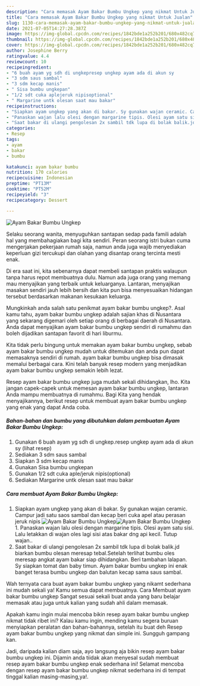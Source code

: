 ```yaml
---
description: "Cara memasak Ayam Bakar Bumbu Ungkep yang nikmat Untuk Jualan"
title: "Cara memasak Ayam Bakar Bumbu Ungkep yang nikmat Untuk Jualan"
slug: 1130-cara-memasak-ayam-bakar-bumbu-ungkep-yang-nikmat-untuk-jualan
date: 2021-07-05T14:27:28.387Z
image: https://img-global.cpcdn.com/recipes/1842bde1a252b201/680x482cq70/ayam-bakar-bumbu-ungkep-foto-resep-utama.jpg
thumbnail: https://img-global.cpcdn.com/recipes/1842bde1a252b201/680x482cq70/ayam-bakar-bumbu-ungkep-foto-resep-utama.jpg
cover: https://img-global.cpcdn.com/recipes/1842bde1a252b201/680x482cq70/ayam-bakar-bumbu-ungkep-foto-resep-utama.jpg
author: Josephine Berry
ratingvalue: 4.4
reviewcount: 10
recipeingredient:
- "6 buah ayam yg sdh di ungkepresep ungkep ayam ada di akun sy           lihat resep"
- "3 sdm saus sambal"
- "3 sdm kecap manis"
- " Sisa bumbu ungkepan"
- "1/2 sdt cuka aplejeruk nipisoptional"
- " Margarine untk olesan saat mau bakar"
recipeinstructions:
- "Siapkan ayam ungkep yang akan di bakar. Sy gunakan wajan ceramic. Campur jadi satu saos sambal dan kecap beri cuka apel atau perasan jeruk nipis"
- "Panaskan wajan lalu olesi dengan margarine tipis. Olesi ayam satu sisi. Lalu letakkan di wajan oles lagi sisi atas bakar dng api kecil. Tutup wajan.."
- "Saat bakar di ulangi pengolesan 2x sambil tdk lupa di bolak balik.jd biarkan bumbu olesan meresap tebal.Setelah terlihat bumbu oles meresap angkat ayam bakar siap dihidangkan. Beri tambahan lalapan. Sy siapkan tomat dan baby timun. Ayam bakar bumbu ungkep ini enak banget terasa bumbu ungkep dan balutan kecap sama saus sambal."
categories:
- Resep
tags:
- ayam
- bakar
- bumbu

katakunci: ayam bakar bumbu 
nutrition: 170 calories
recipecuisine: Indonesian
preptime: "PT13M"
cooktime: "PT52M"
recipeyield: "3"
recipecategory: Dessert

---
```



![Ayam Bakar Bumbu Ungkep](https://img-global.cpcdn.com/recipes/1842bde1a252b201/680x482cq70/ayam-bakar-bumbu-ungkep-foto-resep-utama.jpg)

Selaku seorang wanita, menyuguhkan santapan sedap pada famili adalah hal yang membahagiakan bagi kita sendiri. Peran seorang istri bukan cuma mengerjakan pekerjaan rumah saja, namun anda juga wajib menyediakan keperluan gizi tercukupi dan olahan yang disantap orang tercinta mesti enak.

Di era  saat ini, kita sebenarnya dapat membeli santapan praktis walaupun tanpa harus repot membuatnya dulu. Namun ada juga orang yang memang mau menyajikan yang terbaik untuk keluarganya. Lantaran, menyajikan masakan sendiri jauh lebih bersih dan kita pun bisa menyesuaikan hidangan tersebut berdasarkan makanan kesukaan keluarga. 



Mungkinkah anda salah satu penikmat ayam bakar bumbu ungkep?. Asal kamu tahu, ayam bakar bumbu ungkep adalah sajian khas di Nusantara yang sekarang digemari oleh setiap orang di berbagai daerah di Nusantara. Anda dapat menyajikan ayam bakar bumbu ungkep sendiri di rumahmu dan boleh dijadikan santapan favorit di hari liburmu.

Kita tidak perlu bingung untuk memakan ayam bakar bumbu ungkep, sebab ayam bakar bumbu ungkep mudah untuk ditemukan dan anda pun dapat memasaknya sendiri di rumah. ayam bakar bumbu ungkep bisa dimasak memalui berbagai cara. Kini telah banyak resep modern yang menjadikan ayam bakar bumbu ungkep semakin lebih lezat.

Resep ayam bakar bumbu ungkep juga mudah sekali dihidangkan, lho. Kita jangan capek-capek untuk memesan ayam bakar bumbu ungkep, lantaran Anda mampu membuatnya di rumahmu. Bagi Kita yang hendak menyajikannya, berikut resep untuk membuat ayam bakar bumbu ungkep yang enak yang dapat Anda coba.

<!--inarticleads1-->

##### Bahan-bahan dan bumbu yang dibutuhkan dalam pembuatan Ayam Bakar Bumbu Ungkep:

1. Gunakan 6 buah ayam yg sdh di ungkep.resep ungkep ayam ada di akun sy           (lihat resep)
1. Sediakan 3 sdm saus sambal
1. Siapkan 3 sdm kecap manis
1. Gunakan  Sisa bumbu ungkepan
1. Gunakan 1/2 sdt cuka aple/jeruk nipis(optional)
1. Sediakan  Margarine untk olesan saat mau bakar




<!--inarticleads2-->

##### Cara membuat Ayam Bakar Bumbu Ungkep:

1. Siapkan ayam ungkep yang akan di bakar. Sy gunakan wajan ceramic. Campur jadi satu saos sambal dan kecap beri cuka apel atau perasan jeruk nipis
<img src="https://img-global.cpcdn.com/steps/b28187a33633def4/160x128cq70/ayam-bakar-bumbu-ungkep-langkah-memasak-1-foto.jpg" alt="Ayam Bakar Bumbu Ungkep"><img src="https://img-global.cpcdn.com/steps/d86df68c93e02dd6/160x128cq70/ayam-bakar-bumbu-ungkep-langkah-memasak-1-foto.jpg" alt="Ayam Bakar Bumbu Ungkep">1. Panaskan wajan lalu olesi dengan margarine tipis. Olesi ayam satu sisi. Lalu letakkan di wajan oles lagi sisi atas bakar dng api kecil. Tutup wajan..
1. Saat bakar di ulangi pengolesan 2x sambil tdk lupa di bolak balik.jd biarkan bumbu olesan meresap tebal.Setelah terlihat bumbu oles meresap angkat ayam bakar siap dihidangkan. Beri tambahan lalapan. Sy siapkan tomat dan baby timun. Ayam bakar bumbu ungkep ini enak banget terasa bumbu ungkep dan balutan kecap sama saus sambal.




Wah ternyata cara buat ayam bakar bumbu ungkep yang nikamt sederhana ini mudah sekali ya! Kamu semua dapat membuatnya. Cara Membuat ayam bakar bumbu ungkep Sangat sesuai sekali buat anda yang baru belajar memasak atau juga untuk kalian yang sudah ahli dalam memasak.

Apakah kamu ingin mulai mencoba bikin resep ayam bakar bumbu ungkep nikmat tidak ribet ini? Kalau kamu ingin, mending kamu segera buruan menyiapkan peralatan dan bahan-bahannya, setelah itu buat deh Resep ayam bakar bumbu ungkep yang nikmat dan simple ini. Sungguh gampang kan. 

Jadi, daripada kalian diam saja, ayo langsung aja bikin resep ayam bakar bumbu ungkep ini. Dijamin anda tiidak akan menyesal sudah membuat resep ayam bakar bumbu ungkep enak sederhana ini! Selamat mencoba dengan resep ayam bakar bumbu ungkep nikmat sederhana ini di tempat tinggal kalian masing-masing,ya!.

